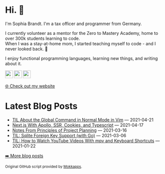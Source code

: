 <h1>Hi. 👋</h1>
<p>I'm Sophia Brandt. I'm a tax officer and programmer from Germany.</p>
<p>I currently volunteer as a mentor for the Zero to Mastery Academy, home to over 300k students learning to code.<br>
When I was a stay-at-home mom, I started teaching myself to code - and I never looked back. 💜</p>
<p>I enjoy functional programming languages, learning new things, and writing about it.</p>
<p><a href="https://www.twitter.com/hisophiabrandt"><img src="https://img.shields.io/badge/twitter-%231DA1F2.svg?&style=for-the-badge&logo=twitter&logoColor=white" height=25></a> <a href="https://www.linkedin.com/in/sophiabrandt"><img src="https://img.shields.io/badge/linkedin-%230077B5.svg?&style=for-the-badge&logo=linkedin&logoColor=white" height=25></a> <a href="https://dev.to/sophiabrandt"><img src="https://img.shields.io/badge/DEV.TO-%230A0A0A.svg?&style=for-the-badge&logo=dev-dot-to&logoColor=white" height=25></a></p>
<p><a href="https://www.sophiabrandt.com">🌐 Check out my website</a></p>
<h1>Latest Blog Posts</h1>
  <ul>
    <li><a href=https://www.rockyourcode.com/til-about-the-global-command-in-normal-mode-in-vim/>TIL About the Global Command in Normal Mode in Vim</a> — 2021-04-21</li><li><a href=https://www.rockyourcode.com/nextjs-with-apollo-ssr-cookies-and-typescript/>Next.js With Apollo, SSR, Cookies, and Typescript</a> — 2021-04-17</li><li><a href=https://www.rockyourcode.com/notes-from-principles-of-project-planning/>Notes From Principles of Project Planning</a> — 2021-03-16</li><li><a href=https://www.rockyourcode.com/til-sqlite-foreign-key-support-with-go/>TIL: Sqlite Foreign Key Support (with Go)</a> — 2021-03-06</li><li><a href=https://www.rockyourcode.com/til-how-to-watch-youtube-videos-with-mpv-and-keyboard-shortcuts/>TIL: How to Watch YouTube Videos With mpv and Keyboard Shortcuts</a> — 2021-01-22</li>
  </ul>
<p><a href="https://www.rockyourcode.com">➡️ More blog posts</a></p>
<p><small>Original GitHub script provided by <a href="https://github.com/Mokkapps">Mokkapps</a>.</small></p>
